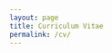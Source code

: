 ```yaml
---
layout: page
title: Curriculum Vitae
permalink: /cv/
---
```


<object data="{{ site.url }}/assets/download/resume_Donald_Pfaffmann.pdf" width="1000" height="1200" type='application/pdf'></object>